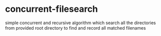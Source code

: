 # concurrent-filesearch
simple concurrent and recursive algorithm which search all the directories from provided root directory to find and record all matched filenames
